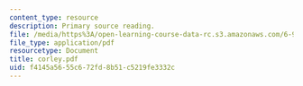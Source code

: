 ```yaml
---
content_type: resource
description: Primary source reading.
file: /media/https%3A/open-learning-course-data-rc.s3.amazonaws.com/6-912-introduction-to-copyright-law-january-iap-2006/f4145a5655c672fd8b51c5219fe3332c_corley.pdf
file_type: application/pdf
resourcetype: Document
title: corley.pdf
uid: f4145a56-55c6-72fd-8b51-c5219fe3332c
---
```

